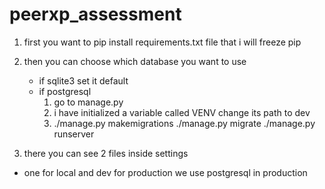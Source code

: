 # peerxp_assessment

1) first you want to pip install requirements.txt file that i will freeze pip
2) then you can choose which database you want to use 
     - if sqlite3 set it default 
     - if postgresql
        1)  go to manage.py
        2) i have initialized a variable called VENV change its path to dev 
        3) ./manage.py makemigrations
           ./manage.py migrate
           ./manage.py runserver
           
 3) there you can see 2 files inside settings 
   - one for local and dev for production we use postgresql in production
   

